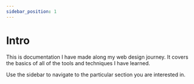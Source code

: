 ```yaml
---
sidebar_position: 1
---
```


# Intro

This is documentation I have made along my web design journey. It covers the basics of all of the tools and techniques I have learned.

Use the sidebar to navigate to the particular section you are interested in.
